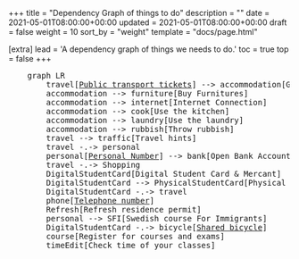 +++
title = "Dependency Graph of things to do"
description = ""
date = 2021-05-01T08:00:00+00:00
updated = 2021-05-01T08:00:00+00:00
draft = false
weight = 10
sort_by = "weight"
template = "docs/page.html"

[extra]
lead = 'A dependency graph of things we needs to do.'
toc = true
top = false
+++

<pre class="mermaid">
    graph LR
        travel[<a href="/first-week-in-chalmers/docs/transport/ticket">Public transport tickets</a>] --> accommodation[Get accommodation keys]
        accommodation --> furniture[Buy Furnitures]
        accommodation --> internet[Internet Connection]
        accommodation --> cook[Use the kitchen]
        accommodation --> laundry[Use the laundry]
        accommodation --> rubbish[Throw rubbish]
        travel --> traffic[Travel hints]
        travel -.-> personal
        personal[<a href="/first-week-in-chalmers/docs/id/personal-number">Personal Number</a>] --> bank[Open Bank Account]
        travel -.-> Shopping
        DigitalStudentCard[Digital Student Card & Mercant]
        DigitalStudentCard --> PhysicalStudentCard[Physical Student Card]
        DigitalStudentCard -.-> travel
        phone[<a href="/first-week-in-chalmers/docs/phone/circ-sim/">Telephone number</a>]
        Refresh[Refresh residence permit]
        personal --> SFI[Swedish course For Immigrants]
        DigitalStudentCard -.-> bicycle[<a href="/first-week-in-chalmers/docs/transport/shared-bicycle/">Shared bicycle</a>]
        course[Register for courses and exams]
        timeEdit[Check time of your classes]
</pre>

<script type="module">
    import mermaid from 'https://cdn.jsdelivr.net/npm/mermaid@10/dist/mermaid.esm.min.mjs';
    mermaid.initialize({ startOnLoad: true });
</script>
